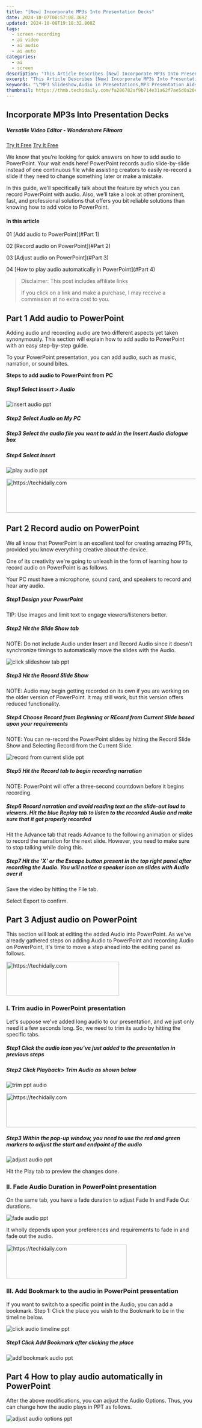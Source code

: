 ```yaml
---
title: "[New] Incorporate MP3s Into Presentation Decks"
date: 2024-10-07T00:57:08.369Z
updated: 2024-10-08T19:18:32.808Z
tags: 
  - screen-recording
  - ai video
  - ai audio
  - ai auto
categories: 
  - ai
  - screen
description: "This Article Describes [New] Incorporate MP3s Into Presentation Decks"
excerpt: "This Article Describes [New] Incorporate MP3s Into Presentation Decks"
keywords: "\"MP3 Slideshow,Audio in Presentations,MP3 Presentation Aids,Integrating MP3s,Audible Data Sets,Sound-Enhanced Decks,MP3 Presentation Support\""
thumbnail: https://thmb.techidaily.com/fa206782af9b714e31a62f7ae5d0a20ed9b7932652ed0826ec0104cd05df9774.jpg
---
```


## Incorporate MP3s Into Presentation Decks

##### Versatile Video Editor - Wondershare Filmora

[Try It Free](https://tools.techidaily.com/wondershare/filmora/download/) [Try It Free](https://tools.techidaily.com/wondershare/filmora/download/)

We know that you’re looking for quick answers on how to add audio to PowerPoint. Your wait ends here! PowerPoint records audio slide-by-slide instead of one continuous file while assisting creators to easily re-record a slide if they need to change something later or make a mistake.

In this guide, we’ll specifically talk about the feature by which you can record PowerPoint with audio. Also, we’ll take a look at other prominent, fast, and professional solutions that offers you bit reliable solutions than knowing how to add voice to PowerPoint.

#### In this article

01 [Add audio to PowerPoint](#Part 1)

02 [Record audio on PowerPoint](#Part 2)

03 [Adjust audio on PowerPoint](#Part 3)

04 [How to play audio automatically in PowerPoint](#Part 4)

>  Disclaimer: This post includes affiliate links
>
>  If you click on a link and make a purchase, I may receive a commission at no extra cost to you.
>

## Part 1 Add audio to PowerPoint

Adding audio and recording audio are two different aspects yet taken synonymously. This section will explain how to add audio to PowerPoint with an easy step-by-step guide.

To your PowerPoint presentation, you can add audio, such as music, narration, or sound bites.

**Steps to add audio to PowerPoint from PC**

##### Step1 Select Insert > Audio

![insert audio ppt](https://images.wondershare.com/filmora/article-images/2022/02/insert-audio-ppt.jpg)

##### Step2 Select Audio on My PC

##### Step3 Select the audio file you want to add in the Insert Audio dialogue box

##### Step4 Select Insert

![play audio ppt](https://images.wondershare.com/filmora/article-images/2022/02/play-audio-ppt.jpg)

<!-- affiliate ads begin -->
<a href="https://aidotcom.pxf.io/c/5597632/2134500/19576" target="_top" id="2134500">
  <img src="//a.impactradius-go.com/display-ad/19576-2134500" border="0" alt="https://techidaily.com" width="600" height="90"/>
</a>
<img height="0" width="0" src="https://aidotcom.pxf.io/i/5597632/2134500/19576" style="position:absolute;visibility:hidden;" border="0" />
<!-- affiliate ads end -->

## Part 2 Record audio on PowerPoint

We all know that PowerPoint is an excellent tool for creating amazing PPTs, provided you know everything creative about the device.

One of its creativity we're going to unleash in the form of learning how to record audio on PowerPoint is as follows.

Your PC must have a microphone, sound card, and speakers to record and hear any audio.

##### Step1 Design your PowerPoint

TIP: Use images and limit text to engage viewers/listeners better.

##### Step2 Hit the Slide Show tab

NOTE: Do not include Audio under Insert and Record Audio since it doesn't synchronize timings to automatically move the slides with the Audio.

![click slideshow tab ppt](https://images.wondershare.com/filmora/article-images/2022/02/click-slideshow-tab-ppt.jpg)

##### Step3 Hit the Record Slide Show

NOTE: Audio may begin getting recorded on its own if you are working on the older version of PowerPoint. It may still work, but this version offers reduced functionality.

##### Step4 Choose Record from Beginning or REcord from Current Slide based upon your requirements

NOTE: You can re-record the PowerPoint slides by hitting the Record Slide Show and Selecting Record from the Current Slide.

![record from current slide ppt](https://images.wondershare.com/filmora/article-images/2022/02/record-from-current-slide-ppt.jpg)

##### Step5 Hit the Record tab to begin recording narration

NOTE: PowerPoint will offer a three-second countdown before it begins recording.

##### Step6 Record narration and avoid reading text on the slide-out loud to viewers. Hit the blue Replay tab to listen to the recorded Audio and make sure that it got properly recorded

Hit the Advance tab that reads Advance to the following animation or slides to record the narration for the next slide. However, you need to make sure to stop talking while doing this.

##### Step7 Hit the 'X' or the Escape button present in the top right panel after recording the Audio. You will notice a speaker icon on slides with Audio over it

Save the video by hitting the File tab.

Select Export to confirm.

## Part 3 Adjust audio on PowerPoint

This section will look at editing the added Audio into PowerPoint. As we've already gathered steps on adding Audio to PowerPoint and recording Audio on PowerPoint, it's time to move a step ahead into the editing panel as follows.

<!-- affiliate ads begin -->
<a href="https://aligracehair.sjv.io/c/5597632/1972693/19272" target="_top" id="1972693">
  <img src="//a.impactradius-go.com/display-ad/19272-1972693" border="0" alt="https://techidaily.com" width="300" height="90"/>
</a>
<img height="0" width="0" src="https://aligracehair.sjv.io/i/5597632/1972693/19272" style="position:absolute;visibility:hidden;" border="0" />
<!-- affiliate ads end -->

### I. Trim audio in PowerPoint presentation

Let's suppose we've added long audio to our presentation, and we just only need it a few seconds long. So, we need to trim its audio by hitting the specific tabs.

##### Step1 Click the audio icon you’ve just added to the presentation in previous steps

##### Step2 Click Playback> Trim Audio as shown below

![trim ppt audio](https://images.wondershare.com/filmora/article-images/2022/02/trim-ppt-audio.jpg)

<!-- affiliate ads begin -->
<a href="https://unicoeye.pxf.io/c/5597632/2134233/18498" target="_top" id="2134233">
  <img src="//a.impactradius-go.com/display-ad/18498-2134233" border="0" alt="https://techidaily.com" width="728" height="90"/>
</a>
<img height="0" width="0" src="https://unicoeye.pxf.io/i/5597632/2134233/18498" style="position:absolute;visibility:hidden;" border="0" />
<!-- affiliate ads end -->

##### Step3 Within the pop-up window, you need to use the red and green markers to adjust the start and endpoint of the audio

![adjust audio ppt](https://images.wondershare.com/filmora/article-images/2022/02/adjust-audio-ppt.jpg)

Hit the Play tab to preview the changes done.

### II. Fade Audio Duration in PowerPoint presentation

On the same tab, you have a fade duration to adjust Fade In and Fade Out durations.

![fade audio ppt](https://images.wondershare.com/filmora/article-images/2022/02/fade-audio-ppt.jpg)

It wholly depends upon your preferences and requirements to fade in and fade out the audio.

<!-- affiliate ads begin -->
<a href="https://wigfever.sjv.io/c/5597632/2014853/22899" target="_top" id="2014853">
  <img src="//a.impactradius-go.com/display-ad/22899-2014853" border="0" alt="https://techidaily.com" width="320" height="90"/>
</a>
<img height="0" width="0" src="https://wigfever.sjv.io/i/5597632/2014853/22899" style="position:absolute;visibility:hidden;" border="0" />
<!-- affiliate ads end -->

### III. Add Bookmark to the audio in PowerPoint presentation

If you want to switch to a specific point in the Audio, you can add a bookmark. Step 1: Click the place you wish to the Bookmark to be in the timeline below.

![click audio timeline ppt](https://images.wondershare.com/filmora/article-images/2022/02/click-audio-timeline-ppt.jpg)

##### Step1 Click Add Bookmark after clicking the place

![add bookmark audio ppt](https://images.wondershare.com/filmora/article-images/2022/02/add-bookmark-audio-ppt.jpg)

## Part 4 How to play audio automatically in PowerPoint

After the above modifications, you can adjust the Audio Options. Thus, you can change how the audio plays in PPT as follows.

![adjust audio options ppt](https://images.wondershare.com/filmora/article-images/2022/02/adjust-audio-options-ppt.jpg)

<!-- affiliate ads begin -->
<span id="1531879">
					<video width="864" height="1536" style="cursor:pointer"
           poster="//a.impactradius-go.com/display-clicktoplayimage/1531879.png"
           onclick="if(!this.playClicked){this.play();this.setAttribute('controls',true);this.playClicked=true;}">
	   <source src="//a.impactradius-go.com/display-ad/16446-1531879">
	   <img src="//a.impactradius-go.com/display-clicktoplayimage/1531879.png" style="border: none; height: 100%; width: 100%; object-fit: contain">
	</video>
	<div style="width:540px;text-align:center"><a href="javascript:window.open(decodeURIComponent('https%3A%2F%2Flaganoo.pxf.io%2Fc%2F5597632%2F1531879%2F16446'), '_blank');void(0);">Click here</a></div>
</span>
<img height="0" width="0" src="https://imp.pxf.io/i/5597632/1531879/16446" style="position:absolute;visibility:hidden;" border="0" />
<!-- affiliate ads end -->

Then, there are options of Loop until Stopped and Rewind after Playing to adjust with.

So, these were a few simple steps to Insert Audio in PowerPoint and a detailed guide on how to record a PowerPoint presentation with Audio.

If you want to record PowerPoint with Audio and add Audio to PowerPoint in a relatively simplistic yet professional manner, we have an advice for you.

Go no far than using the powerful video editing tool Wondershare Filmora and unveil the creative yet quick loops of making your PPT more attractive.

Instead of doing extreme and lengthy steps, we can create a top-notch video with added Audio for PowerPoint presentation and then add afterward. It's a professional approach than taking so long to complete an entire project on PowerPoint.

Let’s see how we can achieve this!

### Steps to add audio to PowerPoint via Wondershare Filmora

#### Wondershare Filmora

Get started easily with Filmora's powerful performance, intuitive interface, and countless effects!

[Try It Free](https://tools.techidaily.com/wondershare/filmora/download/) [Try It Free](https://tools.techidaily.com/wondershare/filmora/download/) [Try It Free](https://tools.techidaily.com/wondershare/filmora/download/) [Learn More about Filmora>](https://tools.techidaily.com/wondershare/filmora/download/)

![download](https://images.wondershare.com/filmora/images/filmora-box.png)

##### Step1 Import audio

Launch the Wondershare Filmora as the necessary primary step. Then, click the Import button below the menu bar and select Import Media Files to add the Audio.

Note: You can also go for in-built music tracks to add music to your video by selecting the 'MUSIC' tab.

![import audio filmora](https://images.wondershare.com/filmora/article-images/import-media-filmora.jpg)

##### Step2 Add audio to timeline

Hover the mouse over the media you’ve imported for presentation and click the + sign to add audio to the project.

![add audio Filmora](https://images.wondershare.com/filmora/article-images/add-video-filmora.jpg)

##### Step3 Edit audio

Double-tap the Audio on the timeline and adjust the Audio to fade-in, fade-out, volume, pitch, speed, etc.

![edit audio Filmora](https://images.wondershare.com/filmora/article-images/edit-music.JPG)

##### Step4 Export audio

Click the Export tab and choose the format in which you want to export the Audio.

### Steps to record audio to PowerPoint via Wondershare Filmora

We suppose that you’ve already launched Wondershare Filmora as your foremost task.

##### Step1 Plugin microphone

Connect the microphone to your PC.

##### Step2 Record Voiceover

Hit the New Project tab to create a new project and click Record a voiceover option in the Record tab.

![record voiceover filmora](https://images.wondershare.com/filmora/article-images/record-voiceover-before-video-editing.jpg)

<!-- affiliate ads begin -->
<span id="1938141">
					<video width="576" height="240" style="cursor:pointer"
           poster="//a.impactradius-go.com/display-clicktoplayimage/1938141.png"
           onclick="if(!this.playClicked){this.play();this.setAttribute('controls',true);this.playClicked=true;}">
	   <source src="//a.impactradius-go.com/display-ad/22993-1938141">
	   <img src="//a.impactradius-go.com/display-clicktoplayimage/1938141.png" style="border: none; height: 100%; width: 100%; object-fit: contain">
	</video>
	<div style="width:360px;text-align:center"><a href="javascript:window.open(decodeURIComponent('https%3A%2F%2Fhomestyler.sjv.io%2Fc%2F5597632%2F1938141%2F22993'), '_blank');void(0);">Click here</a></div>
</span>
<img height="0" width="0" src="https://imp.pxf.io/i/5597632/1938141/22993" style="position:absolute;visibility:hidden;" border="0" />
<!-- affiliate ads end -->

##### Step3 Edit voiceover

Now, it's time to edit the recorded voiceover and adjust different settings in the audio track, namely the Pitch, Volume, Speed, etc.

![edit voiceover filmora](https://images.wondershare.com/filmora/article-images/audio-editing-panel.jpg)

##### Step4 Export voiceover

Hit the Export button and choose the Device and Format you’d like to export it to.

![export voiceover filmora](https://images.wondershare.com/filmora/article-images/export-output.jpg)

<!-- affiliate ads begin -->
<a href="https://aligracehair.sjv.io/c/5597632/1948937/19272" target="_top" id="1948937">
  <img src="//a.impactradius-go.com/display-ad/19272-1948937" border="0" alt="https://techidaily.com" width="728" height="90"/>
</a>
<img height="0" width="0" src="https://aligracehair.sjv.io/i/5597632/1948937/19272" style="position:absolute;visibility:hidden;" border="0" />
<!-- affiliate ads end -->

We feel that this way to insert Audio into PowerPoint is pretty creative than using the PowerPoint itself with the lengthy steps. After doing all the adding and recording of Audio on Wondershare Filmora, you can export the project and add its whole presentation. Thus, there's no need to add extra elements and editing tools in the PowerPoint presentation, which could be tricky for an amateur.

<!-- affiliate ads begin -->
<a href="https://appsumo.8odi.net/c/5597632/2049387/7443" target="_top" id="2049387">
  <img src="//a.impactradius-go.com/display-ad/7443-2049387" border="0" alt="https://techidaily.com" width="728" height="90"/>
</a>
<img height="0" width="0" src="https://appsumo.8odi.net/i/5597632/2049387/7443" style="position:absolute;visibility:hidden;" border="0" />
<!-- affiliate ads end -->

### Conclusion

So, we'd like to conclude our tutorial here on how to add Audio to PowerPoint with the steps required for the purpose. However, we've also discussed all the loops in inserting PowerPoint presentations with Audio. The smartest are those who are quick, professional, and easy-going! Keeping this beautiful phrase in mind, we've recommended using Wondershare Filmora as a handy tool to create compelling PowerPoint presentations and stand better than your competitors.

[Try It Free](https://tools.techidaily.com/wondershare/filmora/download/) [Try It Free](https://tools.techidaily.com/wondershare/filmora/download/)

We know that you’re looking for quick answers on how to add audio to PowerPoint. Your wait ends here! PowerPoint records audio slide-by-slide instead of one continuous file while assisting creators to easily re-record a slide if they need to change something later or make a mistake.

In this guide, we’ll specifically talk about the feature by which you can record PowerPoint with audio. Also, we’ll take a look at other prominent, fast, and professional solutions that offers you bit reliable solutions than knowing how to add voice to PowerPoint.


<ins class="adsbygoogle"
     style="display:block"
     data-ad-format="autorelaxed"
     data-ad-client="ca-pub-7571918770474297"
     data-ad-slot="1223367746"></ins>



<ins class="adsbygoogle"
     style="display:block"
     data-ad-client="ca-pub-7571918770474297"
     data-ad-slot="8358498916"
     data-ad-format="auto"
     data-full-width-responsive="true"></ins>


<span class="atpl-alsoreadstyle">Also read:</span>
<div><ul>
<li><a href="https://youtube-docs.techidaily.com/42022509-new-2024-approved-enhance-productions-no-cost-sounds-available/"><u>[New] 2024 Approved Enhance Productions No-Cost Sounds Available</u></a></li>
<li><a href="https://facebook-video-content.techidaily.com/new-in-2024-easy-steps-to-locate-recently-viewed-videos-by-you-on-fb/"><u>[New] In 2024, Easy Steps to Locate Recently Viewed Videos by You on FB</u></a></li>
<li><a href="https://fox-info.techidaily.com/2024-approved-best-7-streaming-tools-for-mac-users/"><u>2024 Approved Best 7 Streaming Tools for Mac Users</u></a></li>
<li><a href="https://fox-info.techidaily.com/2024-approved-harness-the-power-of-color-grading-a-guide-to-luts-in-photoshop-cs6/"><u>2024 Approved Harness the Power of Color Grading A Guide to LUTs in Photoshop CS6</u></a></li>
<li><a href="https://fox-info.techidaily.com/2024-approved-the-best-storytelling-youtube-channels-to-follow-this-year/"><u>2024 Approved The Best Storytelling YouTube Channels to Follow This Year</u></a></li>
<li><a href="https://fox-info.techidaily.com/2024-approved-yi-4k-action-excellence-choosing-the-best-extras/"><u>2024 Approved YI 4K Action Excellence Choosing the Best Extras</u></a></li>
<li><a href="https://fox-info.techidaily.com/accelerating-learning-on-tiktok-changing-your-profile-number-for-2024/"><u>Accelerating Learning on TikTok Changing Your Profile Number for 2024</u></a></li>
<li><a href="https://change-location.techidaily.com/in-2024-unova-stone-pokemon-go-evolution-list-and-how-catch-them-for-samsung-galaxy-s23-tactical-edition-drfone-by-drfone-virtual-android/"><u>In 2024, Unova Stone Pokémon Go Evolution List and How Catch Them For Samsung Galaxy S23 Tactical Edition | Dr.fone</u></a></li>
<li><a href="https://tech-revival.techidaily.com/social-platforms-smartbots-which-ai-fits-your-needs/"><u>Social Platforms, Smartbots: Which AI Fits Your Needs?</u></a></li>
<li><a href="https://extra-support.techidaily.com/start-off-right-top-gear-for-aspiring-gopro-users-for-2024/"><u>Start Off Right Top Gear for Aspiring GoPro Users for 2024</u></a></li>
<li><a href="https://android-pokemon-go.techidaily.com/ultimate-guide-to-get-the-meltan-box-pokemon-go-for-oppo-find-x6-drfone-by-drfone-virtual-android/"><u>Ultimate guide to get the meltan box pokemon go For Oppo Find X6 | Dr.fone</u></a></li>
</ul></div>

